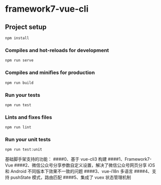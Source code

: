# framework7-vue-cli

## Project setup
```
npm install
```

### Compiles and hot-reloads for development
```
npm run serve
```

### Compiles and minifies for production
```
npm run build
```

### Run your tests
```
npm run test
```

### Lints and fixes files
```
npm run lint
```

### Run your unit tests
```
npm run test:unit
```

基础脚手架支持的功能：
####0、基于 vue-cli3 构建
####1、Framework7-Vue 
####2、微信公众号分享参数自定义设置，解决了微信公众号网页分享 iOS 和 Android 不同版本下效果不一致的问题
####3、vue-i18n 多语言
####4、支持 pushState 模式，路由匹配
####5、集成了 vuex 状态管理机制